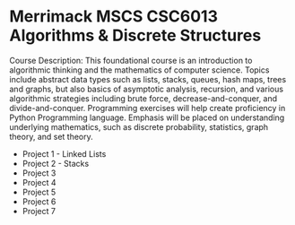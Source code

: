 # Merrimack MSCS CSC6013 Algorithms & Discrete Structures

Course Description: This foundational course is an introduction to algorithmic thinking and the
mathematics of computer science. Topics include abstract data types such as lists, stacks, queues,
hash maps, trees and graphs, but also basics of asymptotic analysis, recursion, and various
algorithmic strategies including brute force, decrease-and-conquer, and divide-and-conquer.
Programming exercises will help create proficiency in Python Programming language. Emphasis
will be placed on understanding underlying mathematics, such as discrete probability, statistics,
graph theory, and set theory.

-  Project 1 - Linked Lists
-  Project 2 - Stacks
-  Project 3
-  Project 4
-  Project 5
-  Project 6
-  Project 7
